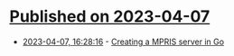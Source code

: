 # [Published on 2023-04-07](index.md)

* [2023-04-07, 16:28:16](https://lobste.rs/s/j9sw4z/creating_mpris_server_go) - [Creating a MPRIS server in Go](https://ducng.github.io/posts/mpris/)
